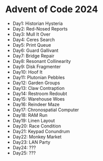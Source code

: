 # Advent of Code 2024

- Day1: Historian Hysteria
- Day2: Red-Nosed Reports
- Day3: Mull It Over
- Day4: Ceres Search
- Day5: Print Queue
- Day6: Guard Gallivant
- Day7: Bridge Repair
- Day8: Resonant Collinearity
- Day9: Disk Fragmenter
- Day10: Hoof It
- Day11: Plutonian Pebbles
- Day12: Garden Groups
- Day13: Claw Contraption
- Day14: Restroom Redoubt
- Day15: Warehouse Woes
- Day16: Reindeer Maze
- Day17: Chronospatial Computer
- Day18: RAM Run
- Day19: Linen Layout
- Day20: Race Condition
- Day21: Keypad Conundrum
- Day22: Monkey Market
- Day23: LAN Party
- Day24: ???
- Day25: ???

